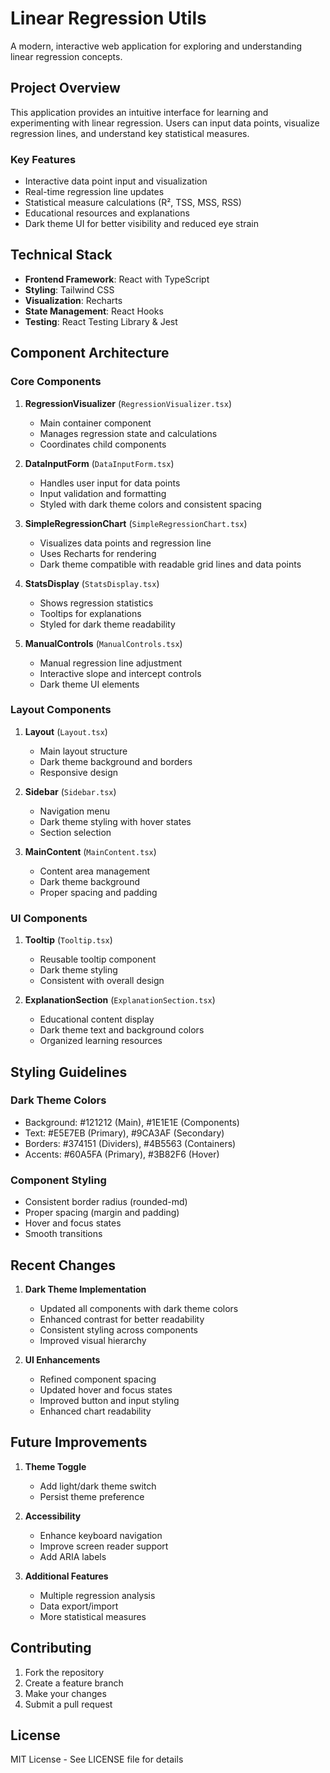 # Linear Regression Utils

A modern, interactive web application for exploring and understanding linear regression concepts.

## Project Overview

This application provides an intuitive interface for learning and experimenting with linear regression. Users can input data points, visualize regression lines, and understand key statistical measures.

### Key Features

- Interactive data point input and visualization
- Real-time regression line updates
- Statistical measure calculations (R², TSS, MSS, RSS)
- Educational resources and explanations
- Dark theme UI for better visibility and reduced eye strain

## Technical Stack

- **Frontend Framework**: React with TypeScript
- **Styling**: Tailwind CSS
- **Visualization**: Recharts
- **State Management**: React Hooks
- **Testing**: React Testing Library & Jest

## Component Architecture

### Core Components

1. **RegressionVisualizer** (`RegressionVisualizer.tsx`)
   - Main container component
   - Manages regression state and calculations
   - Coordinates child components

2. **DataInputForm** (`DataInputForm.tsx`)
   - Handles user input for data points
   - Input validation and formatting
   - Styled with dark theme colors and consistent spacing

3. **SimpleRegressionChart** (`SimpleRegressionChart.tsx`)
   - Visualizes data points and regression line
   - Uses Recharts for rendering
   - Dark theme compatible with readable grid lines and data points

4. **StatsDisplay** (`StatsDisplay.tsx`)
   - Shows regression statistics
   - Tooltips for explanations
   - Styled for dark theme readability

5. **ManualControls** (`ManualControls.tsx`)
   - Manual regression line adjustment
   - Interactive slope and intercept controls
   - Dark theme UI elements

### Layout Components

1. **Layout** (`Layout.tsx`)
   - Main layout structure
   - Dark theme background and borders
   - Responsive design

2. **Sidebar** (`Sidebar.tsx`)
   - Navigation menu
   - Dark theme styling with hover states
   - Section selection

3. **MainContent** (`MainContent.tsx`)
   - Content area management
   - Dark theme background
   - Proper spacing and padding

### UI Components

1. **Tooltip** (`Tooltip.tsx`)
   - Reusable tooltip component
   - Dark theme styling
   - Consistent with overall design

2. **ExplanationSection** (`ExplanationSection.tsx`)
   - Educational content display
   - Dark theme text and background colors
   - Organized learning resources

## Styling Guidelines

### Dark Theme Colors
- Background: #121212 (Main), #1E1E1E (Components)
- Text: #E5E7EB (Primary), #9CA3AF (Secondary)
- Borders: #374151 (Dividers), #4B5563 (Containers)
- Accents: #60A5FA (Primary), #3B82F6 (Hover)

### Component Styling
- Consistent border radius (rounded-md)
- Proper spacing (margin and padding)
- Hover and focus states
- Smooth transitions

## Recent Changes

1. **Dark Theme Implementation**
   - Updated all components with dark theme colors
   - Enhanced contrast for better readability
   - Consistent styling across components
   - Improved visual hierarchy

2. **UI Enhancements**
   - Refined component spacing
   - Updated hover and focus states
   - Improved button and input styling
   - Enhanced chart readability

## Future Improvements

1. **Theme Toggle**
   - Add light/dark theme switch
   - Persist theme preference

2. **Accessibility**
   - Enhance keyboard navigation
   - Improve screen reader support
   - Add ARIA labels

3. **Additional Features**
   - Multiple regression analysis
   - Data export/import
   - More statistical measures

## Contributing

1. Fork the repository
2. Create a feature branch
3. Make your changes
4. Submit a pull request

## License

MIT License - See LICENSE file for details

